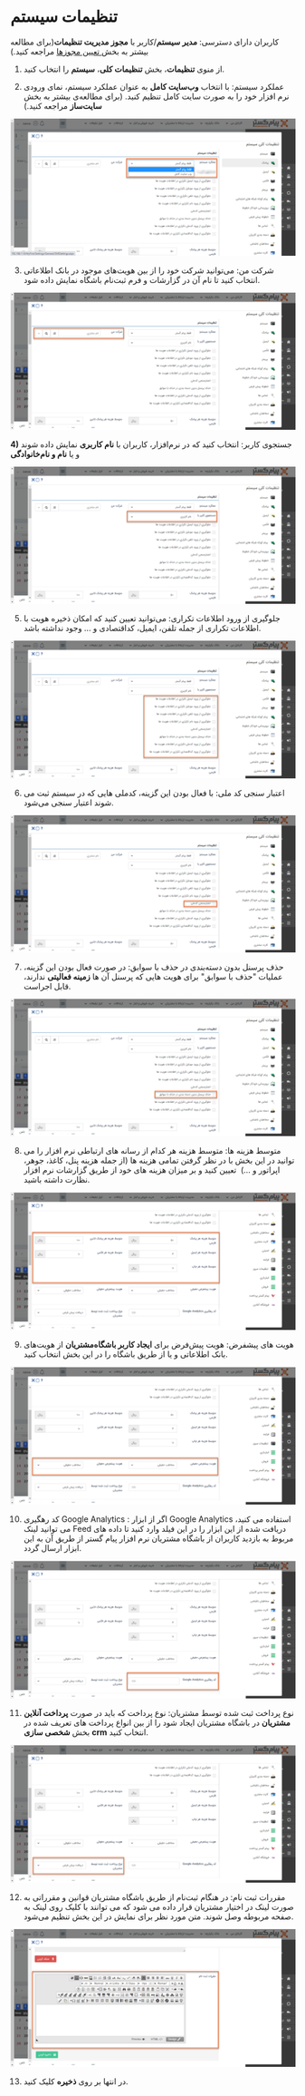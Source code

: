  # تنظیمات سیستم 

کاربران دارای دسترسی: **مدیر سیستم**/کاربر با **مجوز مدیریت تنظیمات**(برای مطالعه بیشتر به بخش[ تعیین مجوزها](https://github.com/1stco/PayamGostarDocs/blob/master/help2.5.4%20new/Getting-Started/Manage%20groups%20and%20users/Determine%20the%20level%20of%20access.md) مراجعه کنید.)

1)   از منوی **تنظیمات**، بخش **تنظیمات کلی**، **سیستم** را انتخاب کنید.

2)   عملکرد سیستم: با انتخاب **وب‌سایت کامل** به عنوان عملکرد سیستم،  نمای ورودی نرم افزار خود را به صورت سایت کامل تنظیم کنید. (برای مطالعه‌ی بیشتر به بخش **سایت‌ساز** مراجعه کنید.)

![](system11.png)

3)   شرکت من: می‌توانید شرکت خود را از بین هویت‌های موجود در بانک اطلاعاتی انتخاب کنید تا نام آن در گزارشات و فرم ثبت‌نام باشگاه نمایش داده شود.

![](system2.png)

**4)**   جستجوی کاربر: انتخاب کنید که در نرم‌افزار، کاربران با **نام کاربری** نمایش داده شوند و یا **نام و نام‌خانوادگی**

![](system3.png)

5)   جلوگیری از ورود اطلاعات تکراری: می‌توانید تعیین کنید که امکان ذخیره هویت با اطلاعات تکراری از جمله تلفن، ایمیل، کداقتصادی و ... وجود نداشته باشد.

![](system4.png)

6)   اعتبار سنجی کد ملی: با فعال بودن این گزینه، کدملی هایی که در سیستم ثبت می شوند اعتبار سنجی می‌شود.

![](system5.png)

7)   حذف پرسنل بدون دسته‌بندی در حذف با سوابق: در صورت فعال بودن این گزینه، عملیات "حذف با سوابق" برای هویت هایی که پرسنل آن ها **زمینه فعالیتی** ندارند، قابل اجراست.

![](system6.png)

8)   متوسط هزینه ها: متوسط هزینه هر کدام از رسانه های ارتباطی نرم افزار را می توانید در این بخش با در نظر گرفتن تمامی هزینه ها (از جمله هزینه پنل، کاغذ، جوهر، اپراتور و ...) 
​      تعیین کنید و بر میزان هزینه های خود از طریق گزارشات نرم افزار نظارت داشته باشید.

![](system7.png) 

9)   هویت های پیشفرض: هویت پیش‌فرض برای **ایجاد کاربر باشگاه‌مشتریان** از هویت‌های بانک اطلاعاتی و یا از طریق باشگاه را در این بخش انتخاب کنید.

![](system8.png)

10) کد رهگیری Google Analytics : اگر از ابزار Google Analytics استفاده می کنید، می توانید لینک Feed دریافت شده از این ابزار را در این فیلد وارد کنید تا داده های مربوط به بازدید کاربران از باشگاه مشتریان نرم افزار پیام گستر از طریق آن به این ابزار ارسال گردد.

![](system9.png)

11) نوع پرداخت ثبت شده توسط مشتریان: نوع پرداخت که باید در صورت **پرداخت آنلاین مشتریان** در باشگاه مشتریان ایجاد شود را از بین انواع پرداخت های تعریف شده در بخش **شخصی سازی** **crm** انتخاب کنید.

![](system10.png)

12) مقررات ثبت نام: در هنگام ثبت‌نام از طریق باشگاه مشتریان قوانین و مقرراتی به صورت لینک در اختیار مشتریان قرار داده می شود که می توانند با کلیک روی لینک به صفحه مربوطه وصل شوند. متن مورد نظر برای نمایش در این بخش تنظیم می‌شود.

![](system12.png)



13) در انتها بر روی  **ذخیره** کلیک کنید. 